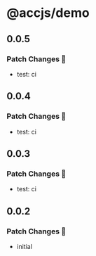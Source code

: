 # @accjs/demo

## 0.0.5

### Patch Changes 🌟

- test: ci

## 0.0.4

### Patch Changes 🌟

- test: ci

## 0.0.3

### Patch Changes 🌟

- test: ci

## 0.0.2

### Patch Changes 🌟

- initial
